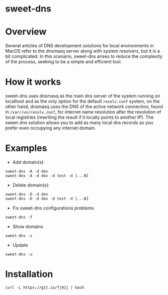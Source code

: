 # sweet-dns

# Overview

Several articles of DNS development solutions for local environments in MacOS refer to the dnsmasq server along with system resolvers, but it is a bit complicated. In this scenario, sweet-dns arises to reduce the complexity of the process, seeking to be a simple and efficient tool.

# How it works

sweet-dns uses dnsmasq as the main dns server of the system running on localhost and as the only option for the default `resolv.conf` system, on the other hand, dnsmasq uses the DNS of the active network connection, found in `/var/run/resolv.conf`, for internet name resolution after the resolution of local registries (rewriting the result if it locally points to another IP). The sweet-dns solution allows you to add as many local dns records as you prefer even occupying any internet domain.

# Examples

- Add domain(s):
```console
sweet-dns -A -d dev
sweet-dns -A -d dev -d test -d [...N]
```

- Delete domain(s):
```console
sweet-dns -D -d dev
sweet-dns -D -d dev -d test -d [...N]
```

- Fix sweet-dns configurations problems
```console
sweet-dns -f
```

- Show domains
```console
sweet-dns -s
```

- Update
```console
sweet-dns -u
```

# Installation
```console
curl -L https://git.io/fj9Jj | bash
```



